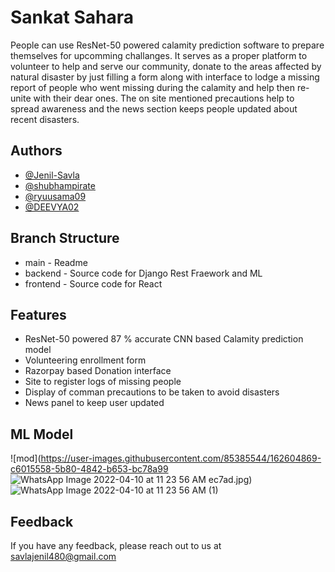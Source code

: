 
# Sankat Sahara

People can use ResNet-50 powered calamity prediction software to prepare themselves for upcomming challanges. It serves as a proper platform to volunteer to help and serve our community, donate to the areas affected by natural disaster by just filling a form along with interface to lodge a missing report of people who went missing during the calamity and help then re-unite with their dear ones. The on site mentioned precautions help to spread awareness and the news section keeps people updated about recent disasters. 

## Authors

- [@Jenil-Savla](https://www.github.com/Jenil-Savla) 
- [@shubhampirate](https://www.github.com/shubhampirate)
- [@ryuusama09](https://www.github.com/ryuusama09)
- [@DEEVYA02](https://github.com/DEEVYA02)


## Branch Structure

- main - Readme
- backend - Source code for Django Rest Fraework and ML
- frontend - Source code for React




## Features

- ResNet-50 powered 87 % accurate CNN based Calamity prediction model
- Volunteering enrollment form
- Razorpay based Donation interface
- Site to register logs of missing people
- Display of comman precautions to be taken to avoid disasters
- News panel to keep user updated

## ML Model
![mod](https://user-images.githubusercontent.com/85385544/162604869-c6015558-5b80-4842-b653-bc78a99
![WhatsApp Image 2022-04-10 at 11 23 56 AM](https://user-images.githubusercontent.com/85385544/162604880-7d5798ae-35f3-48d2-b897-b02915f73f59.jpeg)
ec7ad.jpg)
![WhatsApp Image 2022-04-10 at 11 23 56 AM (1)](https://user-images.githubusercontent.com/85385544/162604890-aee01b1c-72fc-48de-a5bd-a94e657395e9.jpeg)



## Feedback

If you have any feedback, please reach out to us at savlajenil480@gmail.com

